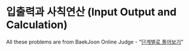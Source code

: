 # 입출력과 사칙연산 (Input Output and Calculation)

All these problems are from BaekJoon Online Judge - "[단계별로 풀어보기](https://www.acmicpc.net/step/1)"